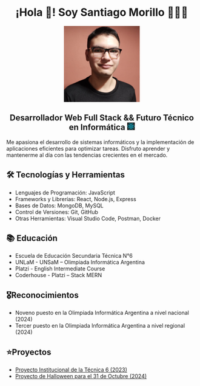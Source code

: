 <h1 align="center">¡Hola 👋! Soy Santiago Morillo 👨🏻‍💻</h1>


<p align="center">
<img src="./otrapalcv.png" alt="Foto CV" height="200" width="200" align="center"/>
<p>

<h2 align="center">Desarrollador Web Full Stack && Futuro Técnico en Informática <img src="./imagen-react.jpeg" height="20" width="20"/></h2>

<p>Me apasiona el desarrollo de sistemas informáticos y la implementación de aplicaciones eficientes para optimizar tareas. Disfruto aprender y mantenerme al día con las tendencias crecientes en el mercado.</p>

<h2><b>🛠️ Tecnologías y Herramientas</b></h2>
<ul>
<li>Lenguajes de Programación: JavaScript</li>
<li>Frameworks y Librerías: React, Node.js, Express</li>
<li>Bases de Datos: MongoDB, MySQL</li>
<li>Control de Versiones: Git, GitHub</li>
<li>Otras Herramientas: Visual Studio Code, Postman, Docker</li>
</ul>


<h2><b>📚 Educación</b></h2>
<ul>
<li>Escuela de Educación Secundaria Técnica N°6</li>
<li>UNLaM - UNSaM – Olimpiada Informática Argentina</li>
<li>Platzi - English Intermediate Course</li>
<li>Coderhouse - Platzi – Stack MERN</li>
</ul>

<h2><b>🎖️Reconocimientos</b></h2>

<ul>
<li>Noveno puesto en la Olimpiada Informática Argentina a nivel nacional (2024)</li>
<li>Tercer puesto en la Olimpiada Informática Argentina a nivel regional (2024)</li>
</ul>

<h2><b>⭐Proyectos</b></h2>

<ul>
<li><a href="https://tecnica6lam.vercel.app/">Proyecto Institucional de la Técnica 6 (2023)</a></li>
<li><a href="https://halloween-ingles.vercel.app/">Proyecto de Halloween para el 31 de Octubre (2024)</a></li>
</ul>